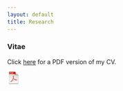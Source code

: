 ```yaml
---
layout: default
title: Research
---
```


### Vitae

<p align="justify">Click <a href="http://dl.dropbox.com/u/7256527/CV/CV/CasillasCV.pdf" target="_blank">here</a> for a PDF version of my CV. </p>

<a alt="pdf" href="http://dl.dropbox.com/u/7256527/CV/CV/CasillasCV.pdf" target='_new'><span class="cv" title="cv"><img src="/images/icons/pdf.png" alt="pdf image" height="30" width="30"></span></a>

